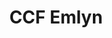---
title: "CCF Emlyn"
url: /castell-newydd-emlyn-newcastle-emlyn/ccf-emlyn-heol-y-bont-bridge-street/
shop: Dorfladen
---